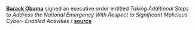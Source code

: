 **[Barack Obama](https://en.wikipedia.org/wiki/President_of_the_United_States)** signed an executive order entitled _Taking Additional Steps to Address the National Emergency With Respect to Significant Malicious Cyber- Enabled Activities_ / **[source](https://www.gpo.gov/fdsys/pkg/FR-2017-01-03/pdf/2016-31922.pdf)**

